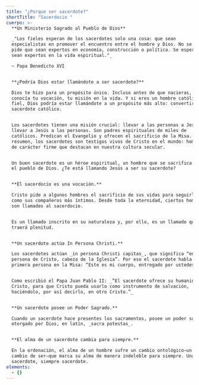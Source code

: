 ```yaml
---
title: "¿Porque ser sacerdote?"
shortTitle: "Sacerdocio "
cuerpo: >-
  **Un Ministerio Sagrado al Pueblo de Dios**

  _"Los fieles esperan de los sacerdotes solo una cosa: que sean
  especialistas en promover el encuentro entre el hombre y Dios. No se les
  pide que sean expertos en economía, construcción o política. Se espera que
  sean expertos en la vida espiritual."_

  ~ Papa Benedicto XVI


  **¿Podría Dios estar llamándote a ser sacerdote?**

  Dios te hizo para un propósito único. Incluso antes de que nacieras, Él
  conocía tu vocación, tu misión en la vida. Y si eres un hombre católico
  fiel, Dios podría estar llamándote a un propósito más alto: convertirte en
  sacerdote católico.


  Los sacerdotes tienen una misión crucial: llevar a las personas a Jesús y
  llevar a Jesús a las personas. Son padres espirituales de miles de
  católicos. Predican el Evangelio y ofrecen el sacrificio de la Misa. En
  resumen, los sacerdotes son testigos vivos de Cristo en el mundo: hombres
  de carácter firme que destacan en nuestra cultura secular.


  Un buen sacerdote es un héroe espiritual, un hombre que se sacrifica por
  el pueblo de Dios. ¿Te está llamando Jesús a ser su sacerdote?


  **El sacerdocio es una vocación.**

  Cristo pide a algunos hombres el sacrificio de sus vidas para seguirlo
  como sus compañeros más íntimos. Desde toda la eternidad, ciertos hombres
  son llamados al sacerdocio.


  Es un llamado inscrito en su naturaleza y, por ello, es un llamado que les
  traerá plenitud.


  **Un sacerdote actúa In Persona Christi.**

  Los sacerdotes actúan _in persona Christi capitas_, que significa “en la
  persona de Cristo, cabeza de la Iglesia”. Por eso el sacerdote habla en
  primera persona en la Misa: “Este es mi cuerpo, entregado por ustedes.”


  Como escribió el Papa Juan Pablo II: _“El sacerdote ofrece su humanidad a
  Cristo, para que Cristo pueda usarlo como instrumento de salvación,
  haciéndolo, por así decirlo, en otro Cristo.”_


  **Un sacerdote posee un Poder Sagrado.**

  Cuando un sacerdote hace presentes los sacramentos, posee un poder sagrado
  otorgado por Dios, en latín, _sacra potestas_.


  **El alma de un sacerdote cambia para siempre.**

  En la ordenación, el alma de un hombre sufre un cambio ontológico—un
  cambio de ser—que marca su alma de manera indeleble para siempre. Una vez
  sacerdote, siempre sacerdote.
elements:
  - {}
---
```


